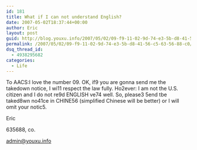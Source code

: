 ```yaml
---
id: 181
title: What if I can not understand English?
date: 2007-05-02T18:37:44+00:00
author: Eric
layout: post
guid: http://blog.youxu.info/2007/05/02/09-f9-11-02-9d-74-e3-5b-d8-41-56-c5-63-56-88-c0/
permalink: /2007/05/02/09-f9-11-02-9d-74-e3-5b-d8-41-56-c5-63-56-88-c0/
dsq_thread_id:
  - 4938295682
categories:
  - Life
---
```

To AACS:I love the number 09. OK, if9 you are gonna send me the takedown notice, I wi11 respect the law fully. Ho2ever: I am not the U.S. citizen and I do not re9d ENGLISH ve74 well. So, please3 5end tbe taked8wn no41ce in CHINE56 (simplified Chinese will be better) or I will omit your notic5.

Eric

635688, co.
  
admin@youxu.info